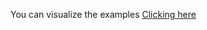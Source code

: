 You can visualize the examples <a href="https://www.wa4e.com/code/javascript-objects/">Clicking here</a>
